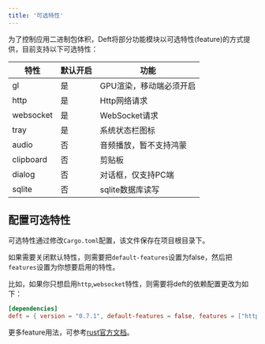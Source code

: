 ```yaml
---
title: '可选特性'
---
```


为了控制应用二进制包体积，Deft将部分功能模块以可选特性(feature)的方式提供，目前支持以下可选特性：

| 特性        | 默认开启 | 功能            |
|-----------|------|---------------|
| gl        | 是    | GPU渲染，移动端必须开启 |
| http      | 是    | Http网络请求      |
| websocket | 是    | WebSocket请求   |
| tray      | 是    | 系统状态栏图标       |
| audio     | 否    | 音频播放，暂不支持鸿蒙   |
| clipboard | 否    | 剪贴板           |
| dialog    | 否    | 对话框，仅支持PC端    |
| sqlite    | 否    | sqlite数据库读写   |

## 配置可选特性

可选特性通过修改`Cargo.toml`配置，该文件保存在项目根目录下。

如果需要关闭默认特性，则需要把`default-features`设置为false，然后把`features`设置为你想要启用的特性。

比如，如果你只想启用`http`,`websocket`特性，则需要将deft的依赖配置更改为如下：

```toml
[dependencies]
deft = { version = "0.7.1", default-features = false, features = ["http", "websocket"] }
```

更多feature用法，可参考[rust官方文档](https://doc.rust-lang.org/cargo/reference/features.html)。

